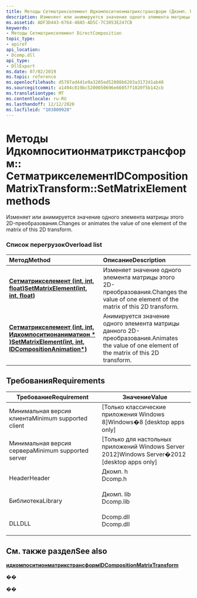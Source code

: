 ```yaml
---
title: Методы Сетматрикселемент Идкомпоситионматрикстрансформ (Дкомп. h)
description: Изменяет или анимируется значение одного элемента матрицы этого 2D-преобразования.
ms.assetid: ADF3D443-6764-40A5-AD5C-7C3053E247CB
keywords:
- Методы Сетматрикселемент DirectComposition
topic_type:
- apiref
api_location:
- Dcomp.dll
api_type:
- DllExport
ms.date: 07/02/2019
ms.topic: reference
ms.openlocfilehash: d5707ad441e9a3205ed52808b6203a3172d1ab48
ms.sourcegitcommit: a1494c819bc5200050696e66057f1020f5b142cb
ms.translationtype: MT
ms.contentlocale: ru-RU
ms.lasthandoff: 12/12/2020
ms.locfileid: "103800928"
---
```

# <a name="idcompositionmatrixtransformsetmatrixelement-methods"></a><span data-ttu-id="47dc4-104">Методы Идкомпоситионматрикстрансформ:: Сетматрикселемент</span><span class="sxs-lookup"><span data-stu-id="47dc4-104">IDCompositionMatrixTransform::SetMatrixElement methods</span></span>

<span data-ttu-id="47dc4-105">Изменяет или анимируется значение одного элемента матрицы этого 2D-преобразования.</span><span class="sxs-lookup"><span data-stu-id="47dc4-105">Changes or animates the value of one element of the matrix of this 2D transform.</span></span>

### <a name="overload-list"></a><span data-ttu-id="47dc4-106">Список перегрузок</span><span class="sxs-lookup"><span data-stu-id="47dc4-106">Overload list</span></span>



| <span data-ttu-id="47dc4-107">Метод</span><span class="sxs-lookup"><span data-stu-id="47dc4-107">Method</span></span>                                                                                                                               | <span data-ttu-id="47dc4-108">Описание</span><span class="sxs-lookup"><span data-stu-id="47dc4-108">Description</span></span>                                                                      |
|:-------------------------------------------------------------------------------------------------------------------------------------|:---------------------------------------------------------------------------------|
| <span data-ttu-id="47dc4-109">[**Сетматрикселемент (int, int, float)**](/windows/win32/api/dcomp/nf-dcomp-idcompositionmatrixtransform-setmatrixelement(int_int_float))</span><span class="sxs-lookup"><span data-stu-id="47dc4-109">[**SetMatrixElement(int, int, float)**](/windows/win32/api/dcomp/nf-dcomp-idcompositionmatrixtransform-setmatrixelement(int_int_float))</span></span>                                           | <span data-ttu-id="47dc4-110">Изменяет значение одного элемента матрицы этого 2D-преобразования.</span><span class="sxs-lookup"><span data-stu-id="47dc4-110">Changes the value of one element of the matrix of this 2D transform.</span></span><br/>  |
| [<span data-ttu-id="47dc4-111">**Сетматрикселемент (int, int, Идкомпоситионаниматион \* )**</span><span class="sxs-lookup"><span data-stu-id="47dc4-111">**SetMatrixElement(int, int, IDCompositionAnimation\*)**</span></span>](idcompositionmatrixtransform-setmatrixelement-idcompositionanimation.md) | <span data-ttu-id="47dc4-112">Анимируется значение одного элемента матрицы данного 2D-преобразования.</span><span class="sxs-lookup"><span data-stu-id="47dc4-112">Animates the value of one element of the matrix of this 2D transform.</span></span><br/> |



## <a name="requirements"></a><span data-ttu-id="47dc4-113">Требования</span><span class="sxs-lookup"><span data-stu-id="47dc4-113">Requirements</span></span>



| <span data-ttu-id="47dc4-114">Требование</span><span class="sxs-lookup"><span data-stu-id="47dc4-114">Requirement</span></span> | <span data-ttu-id="47dc4-115">Значение</span><span class="sxs-lookup"><span data-stu-id="47dc4-115">Value</span></span> |
|-------------------------------------|--------------------------------------------------------------------------------------|
| <span data-ttu-id="47dc4-116">Минимальная версия клиента</span><span class="sxs-lookup"><span data-stu-id="47dc4-116">Minimum supported client</span></span><br/> | <span data-ttu-id="47dc4-117">\[Только классические приложения Windows 8\]</span><span class="sxs-lookup"><span data-stu-id="47dc4-117">Windows�8 \[desktop apps only\]</span></span><br/>                                           |
| <span data-ttu-id="47dc4-118">Минимальная версия сервера</span><span class="sxs-lookup"><span data-stu-id="47dc4-118">Minimum supported server</span></span><br/> | <span data-ttu-id="47dc4-119">\[Только для настольных приложений Windows Server 2012\]</span><span class="sxs-lookup"><span data-stu-id="47dc4-119">Windows Server�2012 \[desktop apps only\]</span></span><br/>                                 |
| <span data-ttu-id="47dc4-120">Header</span><span class="sxs-lookup"><span data-stu-id="47dc4-120">Header</span></span><br/>                   | <dl> <span data-ttu-id="47dc4-121"><dt>Дкомп. h</dt></span><span class="sxs-lookup"><span data-stu-id="47dc4-121"><dt>Dcomp.h</dt></span></span> </dl>   |
| <span data-ttu-id="47dc4-122">Библиотека</span><span class="sxs-lookup"><span data-stu-id="47dc4-122">Library</span></span><br/>                  | <dl> <span data-ttu-id="47dc4-123"><dt>Дкомп. lib</dt></span><span class="sxs-lookup"><span data-stu-id="47dc4-123"><dt>Dcomp.lib</dt></span></span> </dl> |
| <span data-ttu-id="47dc4-124">DLL</span><span class="sxs-lookup"><span data-stu-id="47dc4-124">DLL</span></span><br/>                      | <dl> <span data-ttu-id="47dc4-125"><dt>Dcomp.dll</dt></span><span class="sxs-lookup"><span data-stu-id="47dc4-125"><dt>Dcomp.dll</dt></span></span> </dl> |



## <a name="see-also"></a><span data-ttu-id="47dc4-126">См. также раздел</span><span class="sxs-lookup"><span data-stu-id="47dc4-126">See also</span></span>

<dl> <dt>

[<span data-ttu-id="47dc4-127">**идкомпоситионматрикстрансформ**</span><span class="sxs-lookup"><span data-stu-id="47dc4-127">**IDCompositionMatrixTransform**</span></span>](/windows/win32/api/dcomp/nn-dcomp-idcompositionmatrixtransform)
</dt> </dl>

<span data-ttu-id="47dc4-128">�</span><span class="sxs-lookup"><span data-stu-id="47dc4-128">�</span></span>

<span data-ttu-id="47dc4-129">�</span><span class="sxs-lookup"><span data-stu-id="47dc4-129">�</span></span>
